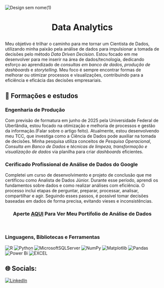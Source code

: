 
![Design sem nome(1)](https://github.com/user-attachments/assets/213567f6-4ebe-488c-98f6-06f26b57a4ba)
# <p align="center">          Data Analytics

Meu objetivo é trilhar o caminho para me tornar um Cientista de Dados, utilizando minha paixão pela análise de dados para impulsionar a tomada de decisões pelo método *Data Driven Decision*. Estou focado em me desenvolver para me inserir na área de dados/tecnologia, dedicando esforço ao aprendizado de *consultas em banco de dados*, *produção de dashboards* e *storytelling*. Meu foco é sempre encontrar formas de melhorar ou otimizar processos e visualizações, contribuindo para a eficiência e eficácia das decisões empresariais.


## 📂 Formações e estudos

### Engenharia de Produção
Com previsão de formatura em junho de 2025 pela Universidade Federal de Uberlândia, estou focado na otimização e melhoria de processos e gestão da informação.(Falar sobre o artigo feito). Atualmente, estou desenvolvendo meu TCC, que investiga como a Ciência de Dados pode auxiliar na tomada de decisões. Minha pesquisa utiliza conceitos de *Pesquisa Operacional*, *Consulta em Banco de Dados* e *técnicas de limpeza, transformação e visualização de dados* via planilha para criar *dashboards* eficientes.

### Cerificado Profissional de Análise de Dados do Google
Completei um curso de desenvolvimento e projeto de conclusão que me certificou como Analista de Dados Júnior. Durante esse período, aprendi os fundamentos sobre dados e como realizar análises com eficiência. O processo inclui etapas de perguntar, preparar, processar, analisar, compartilhar e agir. Seguindo esses passos, é possível tomar decisões baseadas em dados de forma precisa, evitando vieses e inconsistências.

### <p align="center"> Aperte [AQUI](https://github.com/Eden-Souza/Projects) Para Ver Meu Portifolio de Análise de Dados
</p>
<br/>

### Linguagens, Bibliotecas e Ferramentas
![R](https://img.shields.io/badge/r-%23276DC3.svg?style=for-the-badge&logo=r&logoColor=white) 
![Python](https://img.shields.io/badge/python-3670A0?style=for-the-badge&logo=python&logoColor=ffdd54) 
![MicrosoftSQLServer](https://img.shields.io/badge/Microsoft%20SQL%20Server-CC2927?style=for-the-badge&logo=microsoft%20sql%20server&logoColor=white) 
![NumPy](https://img.shields.io/badge/numpy-%23013243.svg?style=for-the-badge&logo=numpy&logoColor=white) 
![Matplotlib](https://img.shields.io/badge/Matplotlib-%23ffffff.svg?style=for-the-badge&logo=Matplotlib&logoColor=black) 
![Pandas](https://img.shields.io/badge/pandas-%23150458.svg?style=for-the-badge&logo=pandas&logoColor=white)
![Power Bi](https://img.shields.io/badge/power_bi-F2C811?style=for-the-badge&logo=powerbi&logoColor=black)
![EXCEL](https://img.shields.io/badge/EXCEL-217346?style=for-the-badge&logo=EXCEL&logoColor=black)


## 🌐 Socials:
[![LinkedIn](https://img.shields.io/badge/LinkedIn-%230077B5.svg?logo=linkedin&logoColor=white)](https://linkedin.com/in/eden-souza-dados) 

